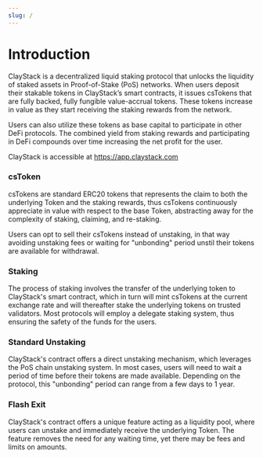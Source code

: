 ```yaml
---
slug: /
---
```


# Introduction

ClayStack is a decentralized liquid staking protocol that unlocks the liquidity of staked assets in Proof-of-Stake (PoS) networks. When users deposit their stakable tokens in ClayStack’s smart contracts, it issues csTokens that are fully backed, fully fungible value-accrual tokens. These tokens increase in value as they start receiving the staking rewards from the network.

Users can also utilize these tokens as base capital to participate in other DeFi protocols. The combined yield from staking rewards and participating in DeFi compounds over time increasing the net profit for the user.

ClayStack is accessible at https://app.claystack.com

### csToken

csTokens are standard ERC20 tokens that represents the claim to both the underlying Token and the staking rewards, thus csTokens continuously appreciate in value with respect to the base Token, abstracting away for the complexity of staking, claiming, and re-staking.

Users can opt to sell their csTokens instead of unstaking, in that way avoiding unstaking fees or waiting for "unbonding" period unstil their tokens are available for withdrawal.

### Staking

The process of staking involves the transfer of the underlying token to ClayStack's smart contract, which in turn will mint csTokens at the current exchange rate and will thereafter stake the underlying tokens on trusted validators. Most protocols will employ a delegate staking system, thus ensuring the safety of the funds for the users.

### Standard Unstaking

ClayStack's contract offers a direct unstaking mechanism, which leverages the PoS chain unstaking system. In most cases, users will need to wait a period of time before their tokens are made available. Depending on the protocol, this "unbonding" period can range from a few days to 1 year.

### Flash Exit

ClayStack's contract offers a unique feature acting as a liquidity pool, where users can unstake and immediately receive the underlying Token. The feature removes the need for any waiting time, yet there may be fees and limits on amounts.

[//]: # (- [ClayStack LitePaper]&#40;#&#41;)

[//]: # ()
[//]: # (```)

[//]: # (TODO)

[//]: # (Add Link to LitePaper)

[//]: # (```)